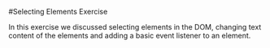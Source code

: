 #Selecting Elements Exercise

In this exercise we discussed selecting elements in the DOM, changing text content of the elements and adding a basic event listener to an element.
